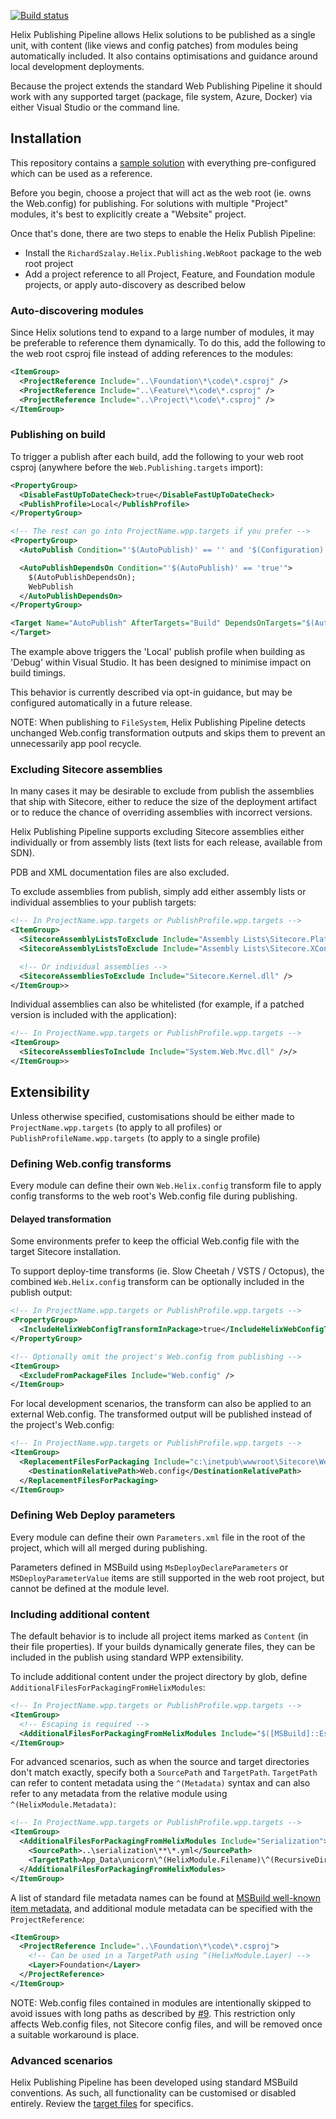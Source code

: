 [![Build status](https://ci.appveyor.com/api/projects/status/y0reigvxgct4vmgq/branch/master?svg=true)](https://ci.appveyor.com/project/richardszalay/helix-publishing-targets/branch/master)

Helix Publishing Pipeline allows Helix solutions to be published as a single unit, with content (like views and config patches) from modules being automatically included. It also contains optimisations and guidance around local development deployments.

Because the project extends the standard Web Publishing Pipeline it should work with any supported target (package, file system, Azure, Docker) via either Visual Studio or the command line.

## Installation

This repository contains a [sample solution](https://github.com/richardszalay/helix-publishing-pipeline/tree/master/examples) with everything pre-configured which can be used as a reference.

Before you begin, choose a project that will act as the web root (ie. owns the Web.config) for publishing. For solutions with multiple "Project" modules, it's best to explicitly create a "Website" project.

Once that's done, there are two steps to enable the Helix Publish Pipeline:

* Install the `RichardSzalay.Helix.Publishing.WebRoot` package to the web root project
* Add a project reference to all Project, Feature, and Foundation module projects, or apply auto-discovery as described below

### Auto-discovering modules

Since Helix solutions tend to expand to a large number of modules, it may be preferable to reference them dynamically. To do this, add the following to the web root csproj file instead of adding references to the modules:

```xml
<ItemGroup>
  <ProjectReference Include="..\Foundation\*\code\*.csproj" />
  <ProjectReference Include="..\Feature\*\code\*.csproj" />
  <ProjectReference Include="..\Project\*\code\*.csproj" />
</ItemGroup>
```

### Publishing on build

To trigger a publish after each build, add the following to your web root csproj (anywhere before the `Web.Publishing.targets` import):

```xml
<PropertyGroup>
  <DisableFastUpToDateCheck>true</DisableFastUpToDateCheck>
  <PublishProfile>Local</PublishProfile>
</PropertyGroup>

<!-- The rest can go into ProjectName.wpp.targets if you prefer -->
<PropertyGroup>
  <AutoPublish Condition="'$(AutoPublish)' == '' and '$(Configuration)' == 'Debug' and '$(BuildingInsideVisualStudio)' == 'true' and '$(PublishProfile)' != ''">true</AutoPublish>

  <AutoPublishDependsOn Condition="'$(AutoPublish)' == 'true'">
    $(AutoPublishDependsOn);
    WebPublish
  </AutoPublishDependsOn>
</PropertyGroup>

<Target Name="AutoPublish" AfterTargets="Build" DependsOnTargets="$(AutoPublishDependsOn)">
</Target>
```

The example above triggers the 'Local' publish profile when building as 'Debug' within Visual Studio. It has been designed to minimise impact on build timings.

This behavior is currently described via opt-in guidance, but may be configured automatically in a future release.

NOTE: When publishing to `FileSystem`, Helix Publishing Pipeline detects unchanged Web.config transformation outputs and skips them to prevent an unnecessarily app pool recycle.

### Excluding Sitecore assemblies

In many cases it may be desirable to exclude from publish the assemblies that ship with Sitecore, either to reduce the size of the deployment artifact or to reduce the chance of overriding assemblies with incorrect versions. 

Helix Publishing Pipeline supports excluding Sitecore assemblies either individually or from assembly lists (text lists for each release, available from SDN). 

PDB and XML documentation files are also excluded.

To exclude assemblies from publish, simply add either assembly lists or individual assemblies to your publish targets:

```xml
<!-- In ProjectName.wpp.targets or PublishProfile.wpp.targets -->
<ItemGroup>
  <SitecoreAssemblyListsToExclude Include="Assembly Lists\Sitecore.Platform.Assemblies 9.0.1 rev. 171219.csv" />
  <SitecoreAssemblyListsToExclude Include="Assembly Lists\Sitecore.XConnect.Platform.Assemblies 9.0.1 rev. 171219.csv" />

  <!-- Or individual assemblies -->
  <SitecoreAssembliesToExclude Include="Sitecore.Kernel.dll" />
</ItemGroup>>
```

Individual assemblies can also be whitelisted (for example, if a patched version is included with the application):

```xml
<!-- In ProjectName.wpp.targets or PublishProfile.wpp.targets -->
<ItemGroup>
  <SitecoreAssembliesToInclude Include="System.Web.Mvc.dll" />/>
</ItemGroup>>
```

## Extensibility

Unless otherwise specified, customisations should be either made to `ProjectName.wpp.targets` (to apply to all profiles) or `PublishProfileName.wpp.targets` (to apply to a single profile)

### Defining Web.config transforms

Every module can define their own `Web.Helix.config` transform file to apply config transforms to the web root's Web.config file during publishing.

#### Delayed transformation

Some environments prefer to keep the official Web.config file with the target Sitecore installation.

To support deploy-time transforms (ie. Slow Cheetah / VSTS / Octopus), the combined `Web.Helix.config` transform can be optionally included in the publish output:

```xml
<!-- In ProjectName.wpp.targets or PublishProfile.wpp.targets -->
<PropertyGroup>
  <IncludeHelixWebConfigTransformInPackage>true</IncludeHelixWebConfigTransformInPackage>
</PropertyGroup>

<!-- Optionally omit the project's Web.config from publishing -->
<ItemGroup>
  <ExcludeFromPackageFiles Include="Web.config" />
</ItemGroup>
```

For local development scenarios, the transform can also be applied to an external Web.config. The transformed output will be published instead of the project's Web.config:

```xml
<!-- In ProjectName.wpp.targets or PublishProfile.wpp.targets -->
<ItemGroup>
  <ReplacementFilesForPackaging Include="c:\inetpub\wwwroot\Sitecore\Web.config">
    <DestinationRelativePath>Web.config</DestinationRelativePath>
  </ReplacementFilesForPackaging>
</ItemGroup>
```

### Defining Web Deploy parameters

Every module can define their own `Parameters.xml` file in the root of the project, which will all merged during publishing.

Parameters defined in MSBuild using `MsDeployDeclareParameters` or `MSDeployParameterValue` items are still supported in the web root project, but cannot be defined at the module level. 

### Including additional content

The default behavior is to include all project items marked as `Content` (in their file properties). If your builds dynamically generate files, they can be included in the publish using standard WPP extensibility. 

To include additional content under the project directory by glob, define `AdditionalFilesForPackagingFromHelixModules`:

```xml
<!-- In ProjectName.wpp.targets or PublishProfile.wpp.targets -->
<ItemGroup>
  <!-- Escaping is required -->
  <AdditionalFilesForPackagingFromHelixModules Include="$([MSBuild]::Escape('assets\**\*'))" />
</ItemGroup>
```

For advanced scenarios, such as when the source and target directories don't match exactly, specify both a `SourcePath` and `TargetPath`. `TargetPath` can refer to content metadata using the `^(Metadata)` syntax and can also refer to any metadata from the relative module using `^(HelixModule.Metadata)`:

```xml
<!-- In ProjectName.wpp.targets or PublishProfile.wpp.targets -->
<ItemGroup>
  <AdditionalFilesForPackagingFromHelixModules Include="Serialization">
    <SourcePath>..\serialization\**\*.yml</SourcePath>
    <TargetPath>App_Data\unicorn\^(HelixModule.Filename)\^(RecursiveDir)^(Filename)^(Extension)</TargetPath>
  </AdditionalFilesForPackagingFromHelixModules>
</ItemGroup>
```

A list of standard file metadata names can be found at [MSBuild well-known item metadata](https://docs.microsoft.com/en-us/visualstudio/msbuild/msbuild-well-known-item-metadata), and additional module metadata can be specified with the `ProjectReference`:


```xml
<ItemGroup>
  <ProjectReference Include="..\Foundation\*\code\*.csproj">
    <!-- Can be used in a TargetPath using ^(HelixModule.Layer) -->
    <Layer>Foundation</Layer>
  </ProjectReference>
</ItemGroup>
```

NOTE: Web.config files contained in modules are intentionally skipped to avoid issues with long paths as described by [#9](https://github.com/richardszalay/helix-publishing-pipeline/issues/9). This restriction only affects Web.config files, not Sitecore config files, and will be removed once a suitable workaround is place.

### Advanced scenarios

Helix Publishing Pipeline has been developed using standard MSBuild conventions. As such, all functionality can be customised or disabled entirely. Review the [target files](https://github.com/richardszalay/helix-publishing-pipeline/tree/master/src/targets) for specifics.
